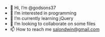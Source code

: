 - 👋 Hi, I’m @godsons37
- 👀 I’m interested in programming
- 🌱 I’m currently learning jQuery
- 💞️ I’m looking to collaborate on some files
- 📫 How to reach me salondwin@gmail.com

<!---
godsons37/godsons37 is a ✨ special ✨ repository because its `README.md` (this file) appears on your GitHub profile.
You can click the Preview link to take a look at your changes.
--->
